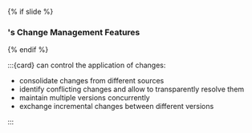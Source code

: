 {% if slide %}
### <i class="fab fa-git"></i>'s Change Management Features
{% endif %}

:::{card} <i class="fab fa-git"></i> can control the application of changes:

- consolidate changes from different sources
- identify conflicting changes and allow to transparently resolve them
- maintain multiple versions concurrently
- exchange incremental changes between different versions

:::


